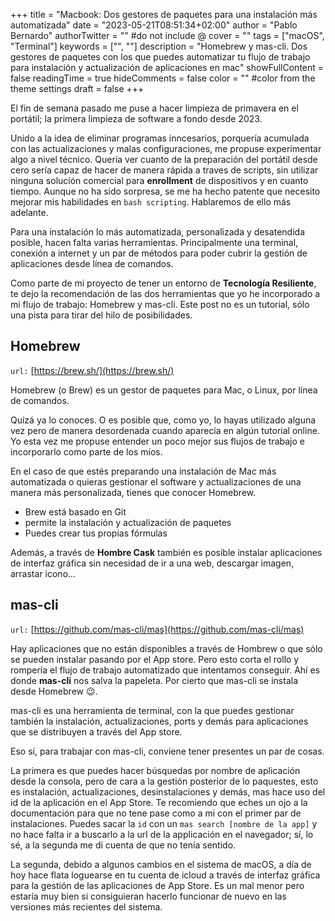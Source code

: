+++
title = "Macbook: Dos gestores de paquetes para una instalación más automatizada"
date = "2023-05-21T08:51:34+02:00"
author = "Pablo Bernardo"
authorTwitter = "" #do not include @
cover = ""
tags = ["macOS", "Terminal"]
keywords = ["", ""]
description = "Homebrew y mas-cli. Dos gestores de paquetes con los que puedes automatizar tu flujo de trabajo para instalación y actualización de aplicaciones en mac"
showFullContent = false
readingTime = true
hideComments = false
color = "" #color from the theme settings
draft = false
+++

El fin de semana pasado me puse a hacer limpieza de primavera en el portátil; la primera limpieza de software a fondo desde 2023.

Unido a la idea de eliminar programas inncesarios, porquería acumulada con las actualizaciones y malas configuraciones, me propuse experimentar algo a nivel técnico. Quería ver cuanto de la preparación del portátil desde cero sería capaz de hacer de manera rápida a traves de scripts, sin utilizar ninguna solución comercial para __enrollment__ de dispositivos y en cuanto tiempo. Aunque no ha sido sorpresa, se me ha hecho patente que necesito  mejorar mis habilidades en ``bash scripting``. Hablaremos de ello más adelante.

Para una instalación lo más automatizada, personalizada y desatendida posible, hacen falta varias herramientas. Principalmente una terminal, conexión a internet y un par de métodos para poder cubrir la gestión de aplicaciones desde línea de comandos.

Como parte de mi proyecto de tener un entorno de **Tecnología Resiliente**, te dejo la recomendación de las dos herramientas que yo he incorporado a mi flujo de trabajo: Homebrew y mas-cli. Este post no es un tutorial, sólo una pista para tirar del hilo de posibilidades.

## Homebrew
``url:`` [https://brew.sh/](https://brew.sh/)

Homebrew (o Brew) es un gestor de paquetes para Mac, o Linux, por línea de comandos.

Quizá ya lo conoces. O es posible que, como yo, lo hayas utilizado alguna vez pero de manera desordenada cuando aparecía en algún tutorial online. Yo esta vez me propuse entender un poco mejor sus flujos de trabajo e incorporarlo como parte de los míos.

En el caso de que estés preparando una instalación de Mac más automatizada o quieras gestionar el software y actualizaciones de una manera más personalizada, tienes que conocer Homebrew.

- Brew está basado en Git
- permite la instalación y actualización de paquetes
- Puedes crear tus propias fórmulas

Además, a través de **Hombre Cask** también es posible instalar aplicaciones de interfaz gráfica sin necesidad de ir a una web, descargar imagen, arrastar icono...

## mas-cli
``url:`` [https://github.com/mas-cli/mas](https://github.com/mas-cli/mas)

Hay aplicaciones que no están disponibles a través de Hombrew o que sólo se pueden instalar pasando por el App store. Pero esto corta el rollo y rompería el flujo de trabajo automatizado que intentamos conseguir. Ahí es donde **mas-cli** nos salva la papeleta. Por cierto que mas-cli se instala desde Homebrew 😉.

mas-cli es una herramienta de terminal, con la que puedes gestionar también la instalación, actualizaciones, ports y demás para aplicaciones que se distribuyen a través del App store.

Eso sí, para trabajar con mas-cli, conviene tener presentes un par de cosas.

La primera es que puedes hacer búsquedas por nombre de aplicación desde la consola, pero de cara a la gestión posterior de lo paquestes, esto es instalación, actualizaciones, desinstalaciones y demás, mas hace uso del id de la aplicación en el App Store. Te recomiendo que eches un ojo a la documentación para que no tene pase como a mi con el primer par de instalaciones. Puedes sacar la ``id`` con un ``mas search [nombre de la app]`` y no hace falta ir a buscarlo a la url de la applicación en el navegador; sí, lo sé, a la segunda me di cuenta de que no tenía sentido.

La segunda, debido a algunos cambios en el sistema de macOS, a día de hoy hace flata loguearse en tu cuenta de icloud a través de interfaz gráfica para la gestión de las aplicaciones de App Store. Es un mal menor pero estaría muy bien si consiguieran hacerlo funcionar de nuevo en las versiones más recientes del sistema.

